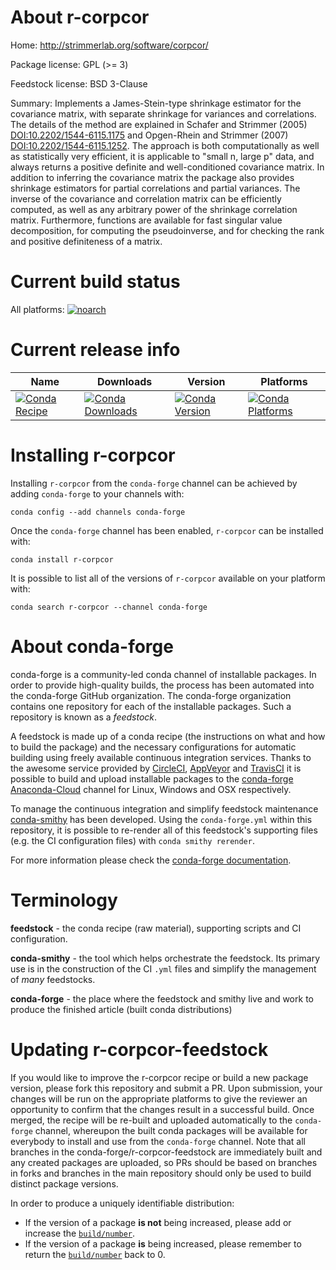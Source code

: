 About r-corpcor
===============

Home: http://strimmerlab.org/software/corpcor/

Package license: GPL (>= 3)

Feedstock license: BSD 3-Clause

Summary: Implements a James-Stein-type shrinkage estimator for  the covariance matrix, with separate shrinkage for variances and correlations.   The details of the method are explained in Schafer and Strimmer (2005)  <DOI:10.2202/1544-6115.1175> and Opgen-Rhein and Strimmer (2007)  <DOI:10.2202/1544-6115.1252>.  The approach is both computationally as well as statistically very efficient, it is applicable to "small n, large p" data,  and always returns a positive definite and well-conditioned covariance matrix.   In addition to inferring the covariance matrix the package also provides  shrinkage estimators for partial correlations and partial variances.   The inverse of the covariance and correlation matrix  can be efficiently computed, as well as any arbitrary power of the  shrinkage correlation matrix.  Furthermore, functions are available for fast  singular value decomposition, for computing the pseudoinverse, and for  checking the rank and positive definiteness of a matrix.



Current build status
====================

All platforms:
[![noarch](https://img.shields.io/circleci/project/github/conda-forge/r-corpcor-feedstock/master.svg?label=noarch)](https://circleci.com/gh/conda-forge/r-corpcor-feedstock)

Current release info
====================

| Name | Downloads | Version | Platforms |
| --- | --- | --- | --- |
| [![Conda Recipe](https://img.shields.io/badge/recipe-r--corpcor-green.svg)](https://anaconda.org/conda-forge/r-corpcor) | [![Conda Downloads](https://img.shields.io/conda/dn/conda-forge/r-corpcor.svg)](https://anaconda.org/conda-forge/r-corpcor) | [![Conda Version](https://img.shields.io/conda/vn/conda-forge/r-corpcor.svg)](https://anaconda.org/conda-forge/r-corpcor) | [![Conda Platforms](https://img.shields.io/conda/pn/conda-forge/r-corpcor.svg)](https://anaconda.org/conda-forge/r-corpcor) |

Installing r-corpcor
====================

Installing `r-corpcor` from the `conda-forge` channel can be achieved by adding `conda-forge` to your channels with:

```
conda config --add channels conda-forge
```

Once the `conda-forge` channel has been enabled, `r-corpcor` can be installed with:

```
conda install r-corpcor
```

It is possible to list all of the versions of `r-corpcor` available on your platform with:

```
conda search r-corpcor --channel conda-forge
```


About conda-forge
=================

conda-forge is a community-led conda channel of installable packages.
In order to provide high-quality builds, the process has been automated into the
conda-forge GitHub organization. The conda-forge organization contains one repository
for each of the installable packages. Such a repository is known as a *feedstock*.

A feedstock is made up of a conda recipe (the instructions on what and how to build
the package) and the necessary configurations for automatic building using freely
available continuous integration services. Thanks to the awesome service provided by
[CircleCI](https://circleci.com/), [AppVeyor](https://www.appveyor.com/)
and [TravisCI](https://travis-ci.org/) it is possible to build and upload installable
packages to the [conda-forge](https://anaconda.org/conda-forge)
[Anaconda-Cloud](https://anaconda.org/) channel for Linux, Windows and OSX respectively.

To manage the continuous integration and simplify feedstock maintenance
[conda-smithy](https://github.com/conda-forge/conda-smithy) has been developed.
Using the ``conda-forge.yml`` within this repository, it is possible to re-render all of
this feedstock's supporting files (e.g. the CI configuration files) with ``conda smithy rerender``.

For more information please check the [conda-forge documentation](https://conda-forge.org/docs/).

Terminology
===========

**feedstock** - the conda recipe (raw material), supporting scripts and CI configuration.

**conda-smithy** - the tool which helps orchestrate the feedstock.
                   Its primary use is in the construction of the CI ``.yml`` files
                   and simplify the management of *many* feedstocks.

**conda-forge** - the place where the feedstock and smithy live and work to
                  produce the finished article (built conda distributions)


Updating r-corpcor-feedstock
============================

If you would like to improve the r-corpcor recipe or build a new
package version, please fork this repository and submit a PR. Upon submission,
your changes will be run on the appropriate platforms to give the reviewer an
opportunity to confirm that the changes result in a successful build. Once
merged, the recipe will be re-built and uploaded automatically to the
`conda-forge` channel, whereupon the built conda packages will be available for
everybody to install and use from the `conda-forge` channel.
Note that all branches in the conda-forge/r-corpcor-feedstock are
immediately built and any created packages are uploaded, so PRs should be based
on branches in forks and branches in the main repository should only be used to
build distinct package versions.

In order to produce a uniquely identifiable distribution:
 * If the version of a package **is not** being increased, please add or increase
   the [``build/number``](https://conda.io/docs/user-guide/tasks/build-packages/define-metadata.html#build-number-and-string).
 * If the version of a package **is** being increased, please remember to return
   the [``build/number``](https://conda.io/docs/user-guide/tasks/build-packages/define-metadata.html#build-number-and-string)
   back to 0.
